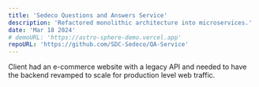 ```yaml
---
title: 'Sedeco Questions and Answers Service'
description: 'Refactored monolithic architecture into microservices.'
date: 'Mar 18 2024'
# demoURL: 'https://astro-sphere-demo.vercel.app'
repoURL: 'https://github.com/SDC-Sedeco/QA-Service'
---
```


Client had an e-commerce website with a legacy API and needed to have the backend revamped to scale for production level web traffic.

